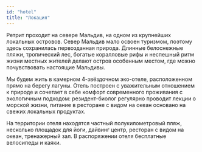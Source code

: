 ```yaml
---
id: "hotel"
title: "Локация"
---
```

Ретрит проходит на севере Мальдив, на одном из крупнейших локальных островов. Север Мальдив мало освоен туризмом, поэтому здесь сохранилась первозданная природа. Длинные белоснежные пляжи, тропический лес, богатые коралловые рифы и неспешный ритм жизни местных жителей делают остров особенным местом, где можно почувствовать настоящие Мальдивы.

Мы будем жить в камерном 4-звёздочном эко-отеле, расположенном прямо на берегу лагуны. Отель построен с уважительным отношением к природе и сочетает в себе комфорт современного проживания с экологичным подходом: резидент-биолог регулярно проводит лекции о морской жизни, питание в ресторане с видом на океан основано на свежих локальных продуктах.

На территории отеля находятся частный полукилометровый пляж, несколько площадок для йоги, дайвинг центр, ресторан с видом на океан, тренажерный зал. В распоряжении отеля бесплатные велосипеды и каяки.
